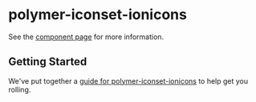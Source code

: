 # polymer-iconset-ionicons

See the [component page](http://antono.github.io/polymer-iconset-ionicons) for more information.

## Getting Started

We've put together a [guide for polymer-iconset-ionicons](http://www.polymer-project.org/docs/start/reusableelements.html) to help get you rolling.
